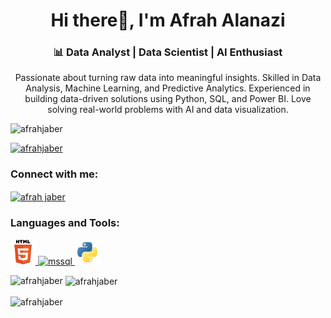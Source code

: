 <h1 align="center">Hi there👋, I'm Afrah Alanazi</h1>
<h3 align="center">📊 Data Analyst | Data Scientist | AI Enthusiast</h3>

<p align="center">
  Passionate about turning raw data into meaningful insights.  
  Skilled in Data Analysis, Machine Learning, and Predictive Analytics.  
  Experienced in building data-driven solutions using Python, SQL, and Power BI.  
  Love solving real-world problems with AI and data visualization.  
</p>

<p align="left"> <img src="https://komarev.com/ghpvc/?username=afrahjaber&label=Profile%20views&color=0e75b6&style=flat" alt="afrahjaber" /> </p>

<p align="left"> <a href="https://github.com/ryo-ma/github-profile-trophy"><img src="https://github-profile-trophy.vercel.app/?username=afrahjaber" alt="afrahjaber" /></a> </p>

<h3 align="left">Connect with me:</h3>
<p align="left">
<a href="http://linkedin.com/in/afrah-jaber-b37208271" target="blank"><img align="center" src="https://raw.githubusercontent.com/rahuldkjain/github-profile-readme-generator/master/src/images/icons/Social/linked-in-alt.svg" alt="afrah jaber" height="30" width="40" /></a>
</p>

<h3 align="left">Languages and Tools:</h3>
<p align="left"> 
  <a href="https://www.w3.org/html/" target="_blank" rel="noreferrer"> 
    <img src="https://raw.githubusercontent.com/devicons/devicon/master/icons/html5/html5-original-wordmark.svg" alt="html5" width="40" height="40"/> 
  </a> 
  <a href="https://www.microsoft.com/en-us/sql-server" target="_blank" rel="noreferrer"> 
    <img src="https://www.svgrepo.com/show/303229/microsoft-sql-server-logo.svg" alt="mssql" width="40" height="40"/> 
  </a> 
  <a href="https://www.python.org" target="_blank" rel="noreferrer"> 
    <img src="https://raw.githubusercontent.com/devicons/devicon/master/icons/python/python-original.svg" alt="python" width="40" height="40"/> 
  </a> 
</p>

<p><img align="left" src="https://github-readme-stats.vercel.app/api/top-langs?username=afrahjaber&show_icons=true&locale=en&layout=compact" alt="afrahjaber" /></p>

<p>&nbsp;<img align="center" src="https://github-readme-stats.vercel.app/api?username=afrahjaber&show_icons=true&locale=en" alt="afrahjaber" /></p>

<p><img align="center" src="https://github-readme-streak-stats.herokuapp.com/?user=afrahjaber&" alt="afrahjaber" /></p>


